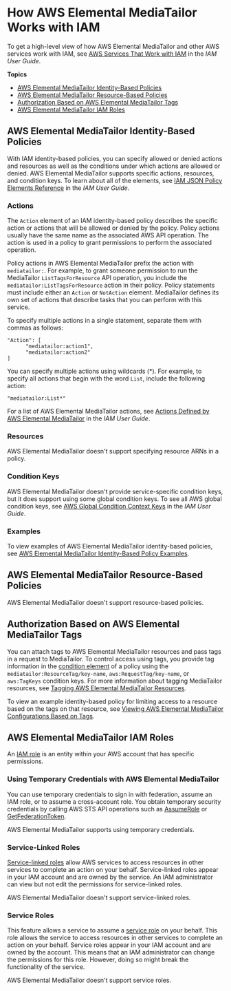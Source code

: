# How AWS Elemental MediaTailor Works with IAM<a name="security-iam-service-with-iam"></a>

To get a high\-level view of how AWS Elemental MediaTailor and other AWS services work with IAM, see [AWS Services That Work with IAM](https://docs.aws.amazon.com/IAM/latest/UserGuide/reference_aws-services-that-work-with-iam.html) in the *IAM User Guide*\.

**Topics**
+ [AWS Elemental MediaTailor Identity\-Based Policies](#security-iam-service-with-iam-id-based-policies)
+ [AWS Elemental MediaTailor Resource\-Based Policies](#security-iam-service-with-iam-resource-based-policies)
+ [Authorization Based on AWS Elemental MediaTailor Tags](#security-iam-service-with-iam-tags)
+ [AWS Elemental MediaTailor IAM Roles](#security-iam-service-with-iam-roles)

## AWS Elemental MediaTailor Identity\-Based Policies<a name="security-iam-service-with-iam-id-based-policies"></a>

With IAM identity\-based policies, you can specify allowed or denied actions and resources as well as the conditions under which actions are allowed or denied\. AWS Elemental MediaTailor supports specific actions, resources, and condition keys\. To learn about all of the elements, see [IAM JSON Policy Elements Reference](https://docs.aws.amazon.com/IAM/latest/UserGuide/reference_policies_elements.html) in the *IAM User Guide*\.

### Actions<a name="security-iam-service-with-iam-id-based-policies-actions"></a>

The `Action` element of an IAM identity\-based policy describes the specific action or actions that will be allowed or denied by the policy\. Policy actions usually have the same name as the associated AWS API operation\. The action is used in a policy to grant permissions to perform the associated operation\. 

Policy actions in AWS Elemental MediaTailor prefix the action with `mediatailor:`\. For example, to grant someone permission to run the MediaTailor `ListTagsForResource` API operation, you include the `mediatailor:ListTagsForResource` action in their policy\. Policy statements must include either an `Action` or `NotAction` element\. MediaTailor defines its own set of actions that describe tasks that you can perform with this service\.

To specify multiple actions in a single statement, separate them with commas as follows:

```
"Action": [
      "mediatailor:action1",
      "mediatailor:action2"
]
```

You can specify multiple actions using wildcards \(\*\)\. For example, to specify all actions that begin with the word `List`, include the following action:

```
"mediatailor:List*"
```



For a list of AWS Elemental MediaTailor actions, see [Actions Defined by AWS Elemental MediaTailor](https://docs.aws.amazon.com/IAM/latest/UserGuide/list_awselementalmediatailor.html#awselementalmediatailor-actions-as-permissions) in the *IAM User Guide*\.

### Resources<a name="security-iam-service-with-iam-id-based-policies-resources"></a>

AWS Elemental MediaTailor doesn't support specifying resource ARNs in a policy\.

### Condition Keys<a name="security-iam-service-with-iam-id-based-policies-conditionkeys"></a>

AWS Elemental MediaTailor doesn't provide service\-specific condition keys, but it does support using some global condition keys\. To see all AWS global condition keys, see [AWS Global Condition Context Keys](https://docs.aws.amazon.com/IAM/latest/UserGuide/reference_policies_condition-keys.html) in the *IAM User Guide*\.

### Examples<a name="security-iam-service-with-iam-id-based-policies-examples"></a>



To view examples of AWS Elemental MediaTailor identity\-based policies, see [AWS Elemental MediaTailor Identity\-Based Policy Examples](security-iam-id-based-policy-examples.md)\.

## AWS Elemental MediaTailor Resource\-Based Policies<a name="security-iam-service-with-iam-resource-based-policies"></a>

AWS Elemental MediaTailor doesn't support resource\-based policies\.

## Authorization Based on AWS Elemental MediaTailor Tags<a name="security-iam-service-with-iam-tags"></a>

You can attach tags to AWS Elemental MediaTailor resources and pass tags in a request to MediaTailor\. To control access using tags, you provide tag information in the [condition element](https://docs.aws.amazon.com/IAM/latest/UserGuide/reference_policies_elements_condition.html) of a policy using the `mediatailor:ResourceTag/key-name`, `aws:RequestTag/key-name`, or `aws:TagKeys` condition keys\. For more information about tagging MediaTailor resources, see [Tagging AWS Elemental MediaTailor Resources](tagging.md)\.

To view an example identity\-based policy for limiting access to a resource based on the tags on that resource, see [Viewing AWS Elemental MediaTailor Configurations Based on Tags](security-iam-id-based-policy-examples.md#security-iam-examples-view-configuration-based-on-tags)\.

## AWS Elemental MediaTailor IAM Roles<a name="security-iam-service-with-iam-roles"></a>

An [IAM role](https://docs.aws.amazon.com/IAM/latest/UserGuide/id_roles.html) is an entity within your AWS account that has specific permissions\.

### Using Temporary Credentials with AWS Elemental MediaTailor<a name="security-iam-service-with-iam-roles-tempcreds"></a>

You can use temporary credentials to sign in with federation, assume an IAM role, or to assume a cross\-account role\. You obtain temporary security credentials by calling AWS STS API operations such as [AssumeRole](https://docs.aws.amazon.com/STS/latest/APIReference/API_AssumeRole.html) or [GetFederationToken](https://docs.aws.amazon.com/STS/latest/APIReference/API_GetFederationToken.html)\. 

AWS Elemental MediaTailor supports using temporary credentials\. 

### Service\-Linked Roles<a name="security-iam-service-with-iam-roles-service-linked"></a>

[Service\-linked roles](https://docs.aws.amazon.com/IAM/latest/UserGuide/id_roles_terms-and-concepts.html#iam-term-service-linked-role) allow AWS services to access resources in other services to complete an action on your behalf\. Service\-linked roles appear in your IAM account and are owned by the service\. An IAM administrator can view but not edit the permissions for service\-linked roles\.

AWS Elemental MediaTailor doesn't support service\-linked roles\. 

### Service Roles<a name="security-iam-service-with-iam-roles-service"></a>

This feature allows a service to assume a [service role](https://docs.aws.amazon.com/IAM/latest/UserGuide/id_roles_terms-and-concepts.html#iam-term-service-role) on your behalf\. This role allows the service to access resources in other services to complete an action on your behalf\. Service roles appear in your IAM account and are owned by the account\. This means that an IAM administrator can change the permissions for this role\. However, doing so might break the functionality of the service\.

AWS Elemental MediaTailor doesn't support service roles\. 